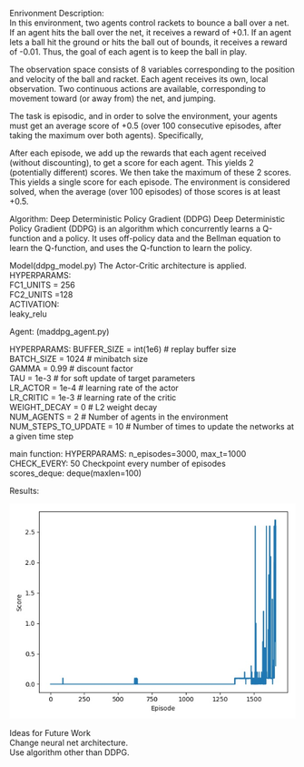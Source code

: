 Enrivonment Description: <br />
In this environment, two agents control rackets to bounce a ball over a net. If an agent hits the ball over the net, it receives a reward of +0.1. If an agent lets a ball hit the ground or hits the ball out of bounds, it receives a reward of -0.01. Thus, the goal of each agent is to keep the ball in play.

The observation space consists of 8 variables corresponding to the position and velocity of the ball and racket. Each agent receives its own, local observation. Two continuous actions are available, corresponding to movement toward (or away from) the net, and jumping.

The task is episodic, and in order to solve the environment, your agents must get an average score of +0.5 (over 100 consecutive episodes, after taking the maximum over both agents). Specifically,

After each episode, we add up the rewards that each agent received (without discounting), to get a score for each agent. This yields 2 (potentially different) scores. We then take the maximum of these 2 scores.
This yields a single score for each episode.
The environment is considered solved, when the average (over 100 episodes) of those scores is at least +0.5.

Algorithm: Deep Deterministic Policy Gradient (DDPG)
Deep Deterministic Policy Gradient (DDPG) is an algorithm which concurrently learns a Q-function and a policy. It uses off-policy data and the Bellman equation to learn the Q-function, and uses the Q-function to learn the policy.


Model(ddpg_model.py)
The Actor-Critic architecture is applied. <br />
HYPERPARAMS:<br />
FC1_UNITS = 256<br />
FC2_UNITS =128<br />
ACTIVATION:<br />
leaky_relu<br />

Agent: (maddpg_agent.py)

HYPERPARAMS:
BUFFER_SIZE = int(1e6)  # replay buffer size<br />
BATCH_SIZE = 1024        # minibatch size<br />
GAMMA = 0.99            # discount factor<br />
TAU = 1e-3              # for soft update of target parameters<br />
LR_ACTOR = 1e-4         # learning rate of the actor<br />
LR_CRITIC = 1e-3        # learning rate of the critic<br />
WEIGHT_DECAY = 0        # L2 weight decay<br />
NUM_AGENTS = 2         # Number of agents in the environment<br />
NUM_STEPS_TO_UPDATE = 10        # Number of times to update the networks at a given time step<br />

main function:
HYPERPARAMS:
n_episodes=3000, max_t=1000<br />
CHECK_EVERY: 50 Checkpoint every number of episodes<br />
scores_deque: deque(maxlen=100)


Results:






![alt text](results.jpg)<br />


Ideas for Future Work<br />
Change neural net architecture.<br />
Use algorithm other than DDPG.

